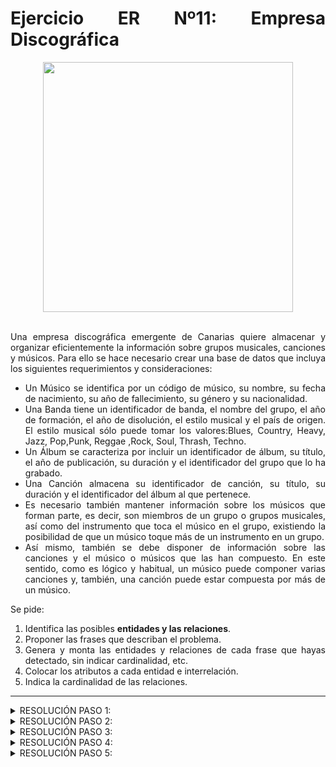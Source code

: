 <div align="justify">

# Ejercicio ER Nº11: Empresa Discográfica

<div align="center">
<img src="https://github.com/jpexposito/base-datos/raw/main/ER/tareas/tarea11/img/discografica.png" width="400px"/>
</div>
</br>

Una empresa discográfica emergente de Canarias quiere almacenar y organizar eficientemente la información sobre grupos musicales, canciones y músicos. Para ello se hace necesario crear una base de datos que incluya los siguientes requerimientos y consideraciones:
- Un Músico se identifica por un código de músico, su nombre, su fecha de nacimiento, su año de fallecimiento, su género y su nacionalidad.
- Una Banda tiene un identificador de banda, el nombre del grupo, el año de formación, el año de disolución, el estilo musical y el país de origen. El estilo musical sólo puede tomar los valores:Blues, Country, Heavy, Jazz, Pop,Punk, Reggae ,Rock, Soul, Thrash, Techno.
- Un Álbum se caracteriza por incluir un identificador de álbum, su título, el año de publicación, su duración y el identificador del grupo que lo ha grabado.
- Una Canción almacena su identificador de canción, su título, su duración y el identificador del álbum al que pertenece.
- Es necesario también mantener información sobre los músicos que forman parte, es decir, son miembros de un grupo o grupos musicales, así como del instrumento que toca el músico en el grupo, existiendo la posibilidad de que un músico toque más de un instrumento en un grupo.
- Así mismo, también se debe disponer de información sobre las canciones y el músico o músicos que las han compuesto. En este sentido, como es lógico y habitual, un músico puede componer varias canciones y, también, una canción puede estar compuesta por más de un músico.

Se pide:
1. Identifica las posibles __entidades y las relaciones__.
2. Proponer las frases que describan el problema.
3. Genera y monta las entidades y relaciones de cada frase que hayas detectado, sin indicar cardinalidad, etc.
4. Colocar los atributos a cada entidad e interrelación.
5. Indica la cardinalidad de las relaciones.

- - -

<details>
      <summary>RESOLUCIÓN PASO 1:</summary>
      
  </br>
  
  <img src="">
  
  </br>
  
</details>

<details>
      <summary>RESOLUCIÓN PASO 2:</summary>
 </br>
- 
 </br>
</details>

<details>
      <summary>RESOLUCIÓN PASO 3:</summary>
      
  <br>
  
  <img src="">
  
  </br>
  
</details>

<details>
      <summary>RESOLUCIÓN PASO 4:</summary>
      
  </br>
  
  <img src="">
  
  </br>
  
</details>

<details>
      <summary>RESOLUCIÓN PASO 5:</summary>
      
  </br>
  
  <img src="">
  
  </br>
  
</details>
</div>
